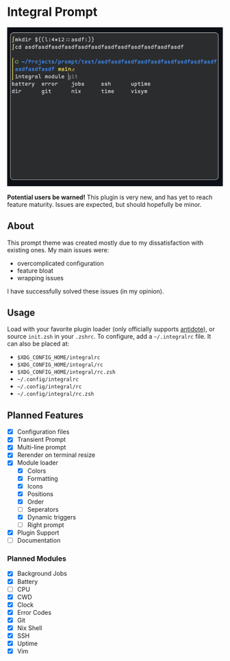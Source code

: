 # Integral Prompt

<img src="https://raw.githubusercontent.com/Readf0x/integral-prompt/refs/heads/main/screenshots/indev_v0.2.1.png">

**Potential users be warned!** This plugin is very new, and has yet to reach feature maturity. Issues are expected, but should hopefully be minor.

## About
This prompt theme was created mostly due to my dissatisfaction with existing ones. My main issues were:
- overcomplicated configuration
- feature bloat
- wrapping issues

I have successfully solved these issues (in my opinion).

## Usage
Load with your favorite plugin loader (only officially supports [antidote](https://github.com/zsh-users/antidote)), or source `init.zsh` in your `.zshrc`.
To configure, add a `~/.integralrc` file. It can also be placed at:
- `$XDG_CONFIG_HOME/integralrc`
- `$XDG_CONFIG_HOME/integral/rc`
- `$XDG_CONFIG_HOME/integral/rc.zsh`
- `~/.config/integralrc`
- `~/.config/integral/rc`
- `~/.config/integral/rc.zsh`

## Planned Features
- [x] Configuration files
- [x] Transient Prompt
- [x] Multi-line prompt
- [x] Rerender on terminal resize
- [x] Module loader
    - [x] Colors
    - [x] Formatting
    - [x] Icons
    - [x] Positions
    - [x] Order
    - [ ] Seperators
    - [x] Dynamic triggers
    - [ ] Right prompt
- [x] Plugin Support
- [ ] Documentation

### Planned Modules
- [x] Background Jobs
- [x] Battery
- [ ] CPU
- [x] CWD
- [x] Clock
- [x] Error Codes
- [x] Git
- [x] Nix Shell
- [x] SSH
- [x] Uptime
- [x] Vim
